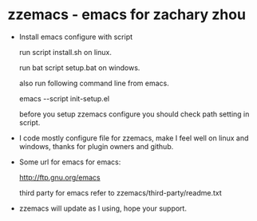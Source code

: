 zzemacs - emacs for zachary zhou
=======

* Install emacs configure with script

  run script install.sh on linux.
	
  run bat script setup.bat on windows.
	
  also run following command line from emacs.
	
  emacs --script init-setup.el
	
  before you setup zzemacs configure you should
  check path setting in script.

* I code mostly configure file for zzemacs, make I feel
  well on linux and windows, thanks for plugin owners and github.

* Some url for emacs
  for emacs:
	
  <http://ftp.gnu.org/emacs>
	
  third party for emacs refer to
  zzemacs/third-party/readme.txt

* zzemacs will update as I using, hope your support.

